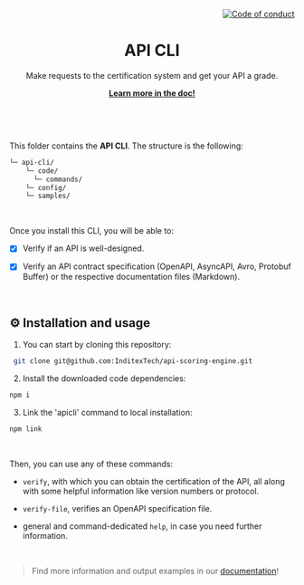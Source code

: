 <!--
SPDX-FileCopyrightText: 2023 Industria de Diseño Textil S.A. INDITEX

SPDX-License-Identifier: Apache-2.0
-->

<p align="right">
    <a href="CODE_OF_CONDUCT.md"><img src="https://img.shields.io/badge/Contributor%20Covenant-2.1-4baaaa.svg" alt="Code of conduct"></a>
</p>

<p align="center">
    <h1 align="center">API CLI</h1>
    <p align="center">Make requests to the certification system and get your API a grade.</p>
    <p align="center"><strong><a href="https://albalro.github.io/certification-system/cli/">Learn more in the doc!</a></strong></p>
    <br>
</p>

<br>

This folder contains the **API CLI**. The structure is the following:

```bash
└─ api-cli/
    └─ code/
      └─ commands/
    └─ config/
    └─ samples/
```

<br>

Once you install this CLI, you will be able to:

* [x] Verify if an API is well-designed.
* [x] Verify an API contract specification (OpenAPI, AsyncAPI, Avro, Protobuf Buffer) or the respective documentation files (Markdown).


<br>

## ⚙️ Installation and usage

1. You can start by cloning this repository: 

```bash
 git clone git@github.com:InditexTech/api-scoring-engine.git
```

2. Install the downloaded code dependencies:  

```bash
npm i
```

3. Link the 'apicli' command to local installation:

```bash
npm link
```

<br>

Then, you can use any of these commands: 

- `verify`, with which you can obtain the certification of the API, all along with some helpful information like version numbers or protocol. 

- `verify-file`, verifies an OpenAPI specification file.
- general and command-dedicated `help`, in case you need further information.

<br>

> Find more information and output examples in our [documentation](https://urban-adventure-29rymqv.pages.github.io/scoring-system/cli/)!
